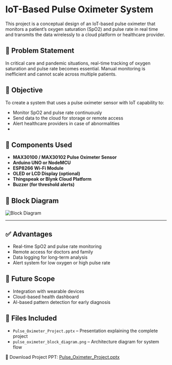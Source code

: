 # IoT-Based Pulse Oximeter System

This project is a conceptual design of an IoT-based pulse oximeter that monitors a patient’s oxygen saturation (SpO2) and pulse rate in real time and transmits the data wirelessly to a cloud platform or healthcare provider.

## 🧠 Problem Statement

In critical care and pandemic situations, real-time tracking of oxygen saturation and pulse rate becomes essential. Manual monitoring is inefficient and cannot scale across multiple patients.

## 🎯 Objective

To create a system that uses a pulse oximeter sensor with IoT capability to:
- Monitor SpO2 and pulse rate continuously
- Send data to the cloud for storage or remote access
- Alert healthcare providers in case of abnormalities
- 
## 🔧 Components Used

- **MAX30100 / MAX30102 Pulse Oximeter Sensor**
- **Arduino UNO or NodeMCU**
- **ESP8266 Wi-Fi Module**
- **OLED or LCD Display (optional)**
- **Thingspeak or Blynk Cloud Platform**
- **Buzzer (for threshold alerts)**

## 🧱 Block Diagram

![Block Diagram](./iot-pulse_oximeter_block_diagram.png)

---

## ✅ Advantages

- Real-time SpO2 and pulse rate monitoring
- Remote access for doctors and family
- Data logging for long-term analysis
- Alert system for low oxygen or high pulse rate

## 🔮 Future Scope

- Integration with wearable devices
- Cloud-based health dashboard
- AI-based pattern detection for early diagnosis
  
## 📂 Files Included

- `Pulse_Oximeter_Project.pptx` – Presentation explaining the complete project
- `pulse_oximeter_block_diagram.png` – Architecture diagram for system flow

📄 Download Project PPT: [Pulse_Oximeter_Project.pptx](./iot-Pulse_Oximeter_Project.pptx)

